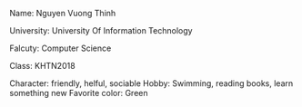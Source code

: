 Name: Nguyen Vuong Thinh

University: University Of Information Technology

Falcuty: Computer Science

Class: KHTN2018

Character: friendly, helful, sociable
Hobby: Swimming, reading books, learn something new
Favorite color: Green



